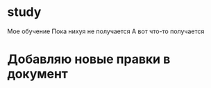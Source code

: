 # study
Мое обучение
Пока нихуя не получается
А вот что-то получается

# Добавляю новые правки в документ

